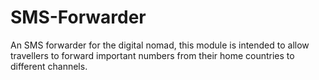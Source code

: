 # SMS-Forwarder
An SMS forwarder for the digital nomad, this module is intended to allow travellers to forward important numbers from their home countries to different channels.
